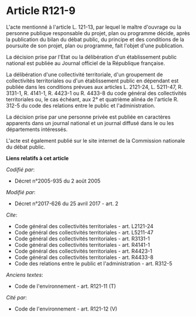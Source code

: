 # Article R121-9

L'acte mentionné à l'article L. 121-13, par lequel le maître d'ouvrage ou la personne publique responsable du projet, plan ou
programme décide, après la publication du bilan du débat public, du principe et des conditions de la poursuite de son projet,
plan ou programme, fait l'objet d'une publication.

La décision prise par l'Etat ou la délibération d'un établissement public national est publiée au Journal officiel de la
République française.

La délibération d'une collectivité territoriale, d'un groupement de collectivités territoriales ou d'un établissement public
en dépendant est publiée dans les conditions prévues aux articles L. 2121-24, L. 5211-47, R. 3131-1, R. 4141-1, R. 4423-1 ou
R. 4433-8 du code général des collectivités territoriales ou, le cas échéant, aux 2° et quatrième alinéa de l'article R.
312-5 du code des relations entre le public et l'administration.

La décision prise par une personne privée est publiée en caractères apparents dans un journal national et un journal diffusé
dans le ou les départements intéressés.

L'acte est également publié sur le site internet de la Commission nationale du débat public.

**Liens relatifs à cet article**

_Codifié par_:

  - Décret n°2005-935 du 2 août 2005

_Modifié par_:

  - Décret n°2017-626 du 25 avril 2017 - art. 2

_Cite_:

  - Code général des collectivités territoriales - art. L2121-24
  - Code général des collectivités territoriales - art. L5211-47
  - Code général des collectivités territoriales - art. R3131-1
  - Code général des collectivités territoriales - art. R4141-1
  - Code général des collectivités territoriales - art. R4423-1
  - Code général des collectivités territoriales - art. R4433-8
  - Code des relations entre le public et l'administration - art. R312-5

_Anciens textes_:

  - Code de l'environnement - art. R121-11 (T)

_Cité par_:

  - Code de l'environnement - art. R121-12 (V)
